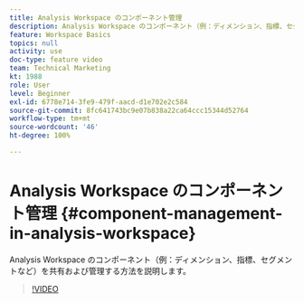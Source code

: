 ```yaml
---
title: Analysis Workspace のコンポーネント管理
description: Analysis Workspace のコンポーネント（例：ディメンション、指標、セグメントなど）を共有および管理する方法を説明します。
feature: Workspace Basics
topics: null
activity: use
doc-type: feature video
team: Technical Marketing
kt: 1988
role: User
level: Beginner
exl-id: 6778e714-3fe9-479f-aacd-d1e702e2c584
source-git-commit: 8fc641743bc9e07b838a22ca64ccc15344d52764
workflow-type: tm+mt
source-wordcount: '46'
ht-degree: 100%

---
```


# Analysis Workspace のコンポーネント管理 {#component-management-in-analysis-workspace}

Analysis Workspace のコンポーネント（例：ディメンション、指標、セグメントなど）を共有および管理する方法を説明します。

>[!VIDEO](https://video.tv.adobe.com/v/24095/?quality=12&learn=on)
